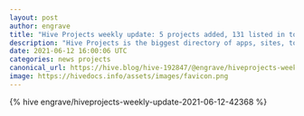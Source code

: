 ```yaml
---
layout: post
author: engrave
title: "Hive Projects weekly update: 5 projects added, 131 listed in total!"
description: "Hive Projects is the biggest directory of apps, sites, tools, and scripts created for the Hive ecosystem."
date: 2021-06-12 16:00:06 UTC
categories: news projects
canonical_url: https://hive.blog/hive-192847/@engrave/hiveprojects-weekly-update-2021-06-12-42368
image: https://hivedocs.info/assets/images/favicon.png
---
```

{% hive engrave/hiveprojects-weekly-update-2021-06-12-42368 %}
